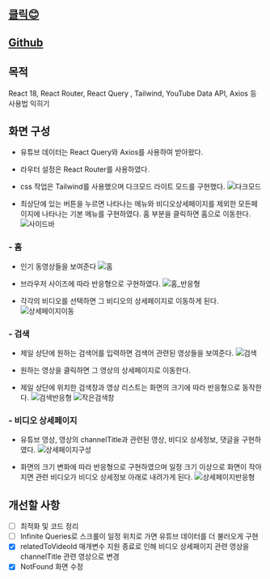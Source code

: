 ## [클릭😊](https://guileless-kheer-270589.netlify.app/)

## [Github](https://github.com/jeong922/youtube_clone)

## 목적

React 18, React Router, React Query , Tailwind, YouTube Data API, Axios 등 사용법 익히기

## 화면 구성

- 유튜브 데이터는 React Query와 Axios를 사용하여 받아왔다.
- 라우터 설정은 React Router를 사용하였다.
- css 작업은 Tailwind를 사용했으며 다크모드 라이트 모드를 구현했다.
  ![다크모드](/postsImage/YoutubeClone/다크모드.gif)

- 최상단에 있는 버튼을 누르면 나타나는 메뉴와 비디오상세페이지를 제외한 모든페이지에 나타나는 기본 메뉴를 구현하였다. 홈 부분을 클릭하면 홈으로 이동한다.
  ![사이드바](/postsImage/YoutubeClone/사이드바.gif)

### - 홈

- 인기 동영상들을 보여준다
  ![홈](/postsImage/YoutubeClone/홈.jpg)

- 브라우저 사이즈에 따라 반응형으로 구현하였다.
  ![홈_반응형](/postsImage/YoutubeClone/홈_반응형.gif)

- 각각의 비디오를 선택하면 그 비디오의 상세페이지로 이동하게 된다.
  ![상세페이지이동](/postsImage/YoutubeClone/상세페이지이동.gif)

### - 검색

- 제일 상단에 원하는 검색어를 입력하면 검색어 관련된 영상들을 보여준다.
  ![검색](/postsImage/YoutubeClone/검색.gif)

- 원하는 영상을 클릭하면 그 영상의 상세페이지로 이동한다.
- 제일 상단에 위치한 검색창과 영상 리스트는 화면의 크기에 따라 반응형으로 동작한다.
  ![검색반응형](/postsImage/YoutubeClone/검색반응형.gif)
  ![작은검색창](/postsImage/YoutubeClone/작은검색창.gif)

### - 비디오 상세페이지

- 유튜브 영상, 영상의 channelTitle과 관련된 영상, 비디오 상세정보, 댓글을 구현하였다.
  ![상세페이지구성](/postsImage/YoutubeClone/상세페이지구성.gif)

- 화면의 크기 변화에 따라 반응형으로 구현하였으며 일정 크기 이상으로 화면이 작아지면 관련 비디오가 비디오 상세정보 아래로 내려가게 된다.
  ![상세페이지반응형](/postsImage/YoutubeClone/상세페이지반응형.gif)

## 개선할 사항

- [ ] 최적화 및 코드 정리
- [ ] Infinite Queries로 스크롤이 일정 위치로 가면 유튜브 데이터를 더 불러오게 구현
- [x] relatedToVideoId 매개변수 지원 종료로 인해 비디오 상세페이지 관련 영상을 channelTitle 관련 영상으로 변경
- [x] NotFound 화면 수정
